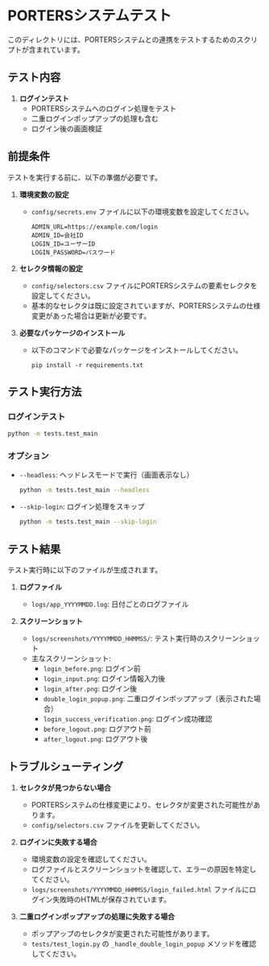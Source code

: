 # PORTERSシステムテスト

このディレクトリには、PORTERSシステムとの連携をテストするためのスクリプトが含まれています。

## テスト内容

1. **ログインテスト**
   - PORTERSシステムへのログイン処理をテスト
   - 二重ログインポップアップの処理も含む
   - ログイン後の画面検証

## 前提条件

テストを実行する前に、以下の準備が必要です。

1. **環境変数の設定**
   - `config/secrets.env` ファイルに以下の環境変数を設定してください。
     ```
     ADMIN_URL=https://example.com/login
     ADMIN_ID=会社ID
     LOGIN_ID=ユーザーID
     LOGIN_PASSWORD=パスワード
     ```

2. **セレクタ情報の設定**
   - `config/selectors.csv` ファイルにPORTERSシステムの要素セレクタを設定してください。
   - 基本的なセレクタは既に設定されていますが、PORTERSシステムの仕様変更があった場合は更新が必要です。

3. **必要なパッケージのインストール**
   - 以下のコマンドで必要なパッケージをインストールしてください。
     ```
     pip install -r requirements.txt
     ```

## テスト実行方法

### ログインテスト

```bash
python -m tests.test_main
```

### オプション

- `--headless`: ヘッドレスモードで実行（画面表示なし）
  ```bash
  python -m tests.test_main --headless
  ```

- `--skip-login`: ログイン処理をスキップ
  ```bash
  python -m tests.test_main --skip-login
  ```

## テスト結果

テスト実行時に以下のファイルが生成されます。

1. **ログファイル**
   - `logs/app_YYYYMMDD.log`: 日付ごとのログファイル

2. **スクリーンショット**
   - `logs/screenshots/YYYYMMDD_HHMMSS/`: テスト実行時のスクリーンショット
   - 主なスクリーンショット:
     - `login_before.png`: ログイン前
     - `login_input.png`: ログイン情報入力後
     - `login_after.png`: ログイン後
     - `double_login_popup.png`: 二重ログインポップアップ（表示された場合）
     - `login_success_verification.png`: ログイン成功確認
     - `before_logout.png`: ログアウト前
     - `after_logout.png`: ログアウト後

## トラブルシューティング

1. **セレクタが見つからない場合**
   - PORTERSシステムの仕様変更により、セレクタが変更された可能性があります。
   - `config/selectors.csv` ファイルを更新してください。

2. **ログインに失敗する場合**
   - 環境変数の設定を確認してください。
   - ログファイルとスクリーンショットを確認して、エラーの原因を特定してください。
   - `logs/screenshots/YYYYMMDD_HHMMSS/login_failed.html` ファイルにログイン失敗時のHTMLが保存されています。

3. **二重ログインポップアップの処理に失敗する場合**
   - ポップアップのセレクタが変更された可能性があります。
   - `tests/test_login.py` の `_handle_double_login_popup` メソッドを確認してください。 